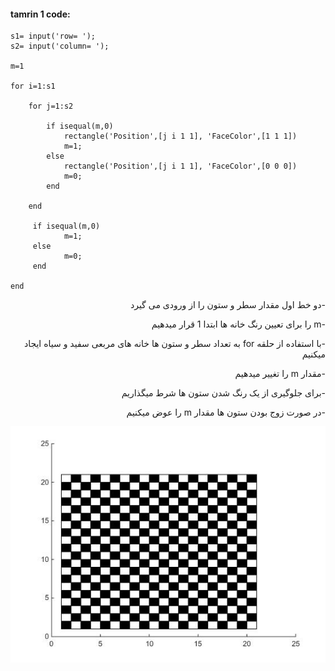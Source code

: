 
#### tamrin 1 code:


```
s1= input('row= ');
s2= input('column= ');

m=1
 
for i=1:s1
    
    for j=1:s2
        
        if isequal(m,0)
            rectangle('Position',[j i 1 1], 'FaceColor',[1 1 1])
            m=1;
        else
            rectangle('Position',[j i 1 1], 'FaceColor',[0 0 0])
            m=0;
        end
        
    end
    
     if isequal(m,0)
            m=1;
     else
            m=0;
     end
     
end
```
<div dir="rtl">

-دو خط اول مقدار سطر و ستون را از ورودی می گیرد

-m را برای تعیین رنگ خانه ها ابتدا 1 قرار میدهیم

-با استفاده از حلقه for به تعداد سطر و ستون ها خانه های مربعی سفید و سیاه ایجاد میکنیم

-مقدار m  را تغییر میدهیم

-برای جلوگیری از یک رنگ شدن ستون ها شرط میگذاریم

-در صورت زوج بودن ستون ها مقدار m را عوض میکنیم

</div>

![khorooji](result.jpg)
